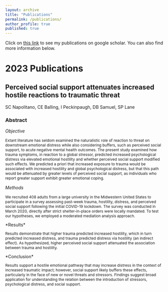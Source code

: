```yaml
---
layout: archive
title: "Publications"
permalink: /publications/
author_profile: true
published: true
---
```


Click on [this link](https://scholar.google.com/citations?user=p6of5nwAAAAJ&hl=en) to see my publications on google scholar. You can also find more information below.

# 2023 Publications

## Perceived social support attenuates increased hostile reactions to traumatic threat <br>
SC Napolitano, CE Balling, I Peckinpaugh, DB Samuel, SP Lane
### Abstract <br>
*Objective* <br>
<p style="font-size:12px">
Extant literature has seldom examined the naturalistic role of reaction to threat on downstream emotional distress while also considering buffers, such as perceived social support, to acute negative mental health outcomes. The present study examined how trauma symptoms, in reaction to a global stressor, predicted increased psychological distress via elevated emotional hostility and whether perceived social support modified such effects. We predicted a priori that increased exposure to trauma would be associated with increased hostility and global psychological distress, but that this path would be attenuated by greater levels of perceived social support, as individuals who report greater support exhibit greater emotional coping. <br> </p>

*Methods* <br>
<p style="font-size:12px">
We recruited 408 adults from a large university in the Midwestern United States to participate in a survey assessing past-week trauma, hostility, distress, and perceived social support following the initial COVID-19 lockdown. The survey was conducted in March 2020, directly after strict shelter-in-place orders were locally mandated. To test our hypotheses, we employed a moderated mediation analysis approach. <br>
</p>
*Results* <br>
<p style="font-size:12px">
Results demonstrate that higher trauma predicted increased hostility, which in turn predicted increased distress, and trauma predicted distress via hostility (an indirect effect). As hypothesized, higher perceived social support attenuated the association between trauma and hostility. <br>
</p>
*Conclusion* <br>
<p style="font-size:12px">
Results support a hostile emotional pathway that may increase distress in the context of increased traumatic impact; however, social support likely buffers these effects, particularly in the face of new or novel threats and stressors. Findings suggest broad application for understanding the relation between the introduction of stressors, psychological distress, and social support. <br>
</p>
